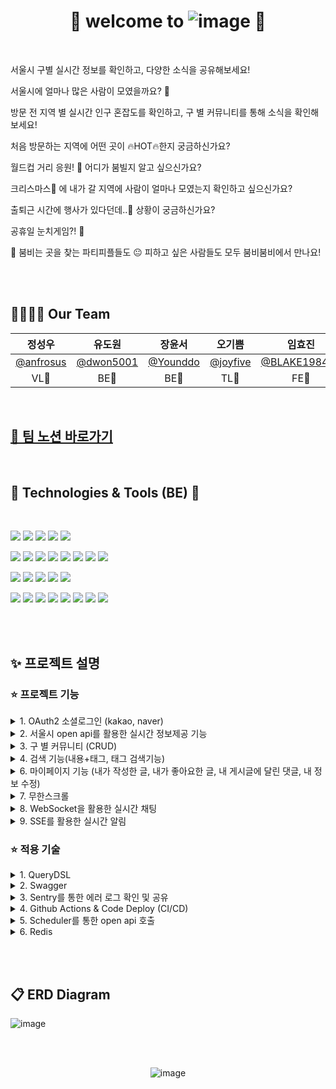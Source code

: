 
<div align=center>

# 👀 welcome to ![image](https://user-images.githubusercontent.com/99253403/203619462-fcef5c78-16ad-4dc7-8a57-46dade14ab80.png) 👀

</div>

<br>

서울시 구별 실시간 정보를 확인하고, 다양한 소식을 공유해보세요!

서울시에 얼마나 많은 사람이 모였을까요? 🤔

방문 전 지역 별 실시간 인구 혼잡도를 확인하고, 구 별 커뮤니티를 통해 소식을 확인해보세요!

처음 방문하는 지역에 어떤 곳이 🔥HOT🔥한지 궁금하신가요?

월드컵 거리 응원! 🍻 어디가 붐빌지 알고 싶으신가요?

크리스마스🎄 에 내가 갈 지역에 사람이 얼마나 모였는지 확인하고 싶으신가요?

출퇴근 시간에 행사가 있다던데..🤦 상황이 궁금하신가요?

공휴일 눈치게임?! 👀

🥳 붐비는 곳을 찾는 파티피플들도 😐 피하고 싶은 사람들도 모두 붐비붐비에서 만나요!

<br><br>

## 👨‍👩‍👧‍👦 Our Team

|정성우|유도원|장윤서|오기쁨|임효진|이지혜|
|:---:|:---:|:---:|:---:|:---:|:---:|
|[@anfrosus](https://github.com/anfrosus)|[@dwon5001](https://github.com/dwon5001)|[@Younddo](https://github.com/Younddo)|[@joyfive](https://github.com/joyfive)|[@BLAKE198492](https://github.com/BLAKE198492)|aksjdffg@naver.com|
|VL💛|BE💛|BE💛|TL💚|FE💚|DS💙|

<br>

## [👊 팀 노션 바로가기](https://joyfive.notion.site/C-4-SA-9407bb7a0897420782b957a25036b092)

<br>

## 📝 Technologies & Tools (BE) 📝

<br>
 
<img src="https://img.shields.io/badge/Spring-6DB33F?style=for-the-badge&logo=spring&logoColor=white"/>  <img src="https://img.shields.io/badge/SpringSecurity-6DB33F?style=for-the-badge&logo=SpringSecurity&logoColor=white"/>  <img src="https://img.shields.io/badge/SpringBoot-6DB33F?style=for-the-badge&logo=springboot&logoColor=white"/>   <img src="https://img.shields.io/badge/github-181717?style=for-the-badge&logo=github&logoColor=white"/>  <img src="https://img.shields.io/badge/CODEDEPLOY-181717?style=for-the-badge"/>  

<img src="https://img.shields.io/badge/git-F05032?style=for-the-badge&logo=git&logoColor=white"/> <img src="https://img.shields.io/badge/GithubActions-2088FF?style=for-the-badge&logo=githubactions&logoColor=white"/>  <img src="https://img.shields.io/badge/java-007396?style=for-the-badge&logo=java&logoColor=white">  <img src="https://img.shields.io/badge/JSONWebToken-000000?style=for-the-badge&logo=JSONWebTokens&logoColor=white"/>  <img src="https://img.shields.io/badge/Gradle-02303A?style=for-the-badge&logo=Gradle&logoColor=white"/>  <img src="https://img.shields.io/badge/IntelliJIDEA-000000?style=for-the-badge&logo=IntelliJIDEA&logoColor=white"/>  <img src="https://img.shields.io/badge/Postman-FF6C37?style=for-the-badge&logo=Postman&logoColor=white"/>  <img src="https://img.shields.io/badge/Notion-000000?style=for-the-badge&logo=Notion&logoColor=white"/>

<img src="https://img.shields.io/badge/AmazonS3-569A31?style=for-the-badge&logo=AmazonS3&logoColor=white"/>  <img src="https://img.shields.io/badge/AmazonEC2-FF9900?style=for-the-badge&logo=AmazonEC2&logoColor=white"/>  <img src="https://img.shields.io/badge/AmazonRDS-527FFF?style=for-the-badge&logo=AmazonRDS&logoColor=white"/>  <img src="https://img.shields.io/badge/MySQL-4479A1?style=for-the-badge&logo=MySQL&logoColor=white"/>  <img src="https://img.shields.io/badge/Ubuntu-E95420?style=for-the-badge&logo=Ubuntu&logoColor=white"/>

<img src="https://img.shields.io/badge/Swagger-85EA2D?style=for-the-badge&logo=swagger&logoColor=black"/>  <img src="https://img.shields.io/badge/Docker-2496ED?style=for-the-badge&logo=docker&logoColor=white"/>  <img src="https://img.shields.io/badge/Sentry-362D59?style=for-the-badge&logo=sentry&logoColor=white"/>  <img src="https://img.shields.io/badge/JiraSoftware-0052CC?style=for-the-badge&logo=jirasoftware&logoColor=white"/>  <img src="https://img.shields.io/badge/Slack-4A154B?style=for-the-badge&logo=slack&logoColor=white"/>  <img src="https://img.shields.io/badge/NGINX-009639?style=for-the-badge&logo=nginx&logoColor=white"/>  <img src="https://img.shields.io/badge/LINUX-FCC624?style=for-the-badge&logo=linux&logoColor=black"/>  <img src="https://img.shields.io/badge/Figma-F24E1E?style=for-the-badge&logo=figma&logoColor=white"/>

<br><br>



## ✨ 프로젝트 설명

### ⭐ 프로젝트 기능

<details>
<summary> 1. OAuth2 소셜로그인 (kakao, naver)</summary>
<div markdown="1">

![ezgif com-gif-maker (2)](https://user-images.githubusercontent.com/99253403/206972300-97f3aaea-a615-4020-9cb5-8c174a2a8896.gif)
 
 - Kakao와 Naver계정을 통한 간편 로그인이 가능합니다.
 
 - Kakao Email과 Naver Email 이 동일한 경우 하나의 계정으로 통합하여 사용이 가능합니다.

</div>
</details>


<details>
<summary>2. 서울시 open api를 활용한 실시간 정보제공 기능</summary>
<div markdown="1">
 
 ![ezgif com-gif-maker](https://user-images.githubusercontent.com/99253403/206971558-3b3b2120-6fad-42aa-9063-0e22a580dc90.gif)
 
 (정보들 대충 슥 보여주고(기본) 우리가 통계낸거 호버 해서 수치나오는거 보여주면 좋을듯)
 
 - 스케쥴러를 활용하여 5분마다 데이터를 수집합니다.
 
 - 2-1. 구 별 코로나 정보, spot 별 날씨 정보 제공
 
  - 저장되어 있는 데이터를 실시간으로 제공합니다.
 
 - 2-2. 전체 데이터의 누적 통계를 활용한 정보제공 기능
 
  - 수집한 데이터를 기반으로 혼잡도 점수를 산정 하여 순위 통계를 제공합니다.
 
 - 2-3. spot 별 누적 + 실시간 정보제공 기능
 
  - 지난주 같은 요일의 혼잡도, 인구수를 비교하여 실시간 인구 추이를 제공합니다.
 
</div>
</details>


<details>
<summary>3. 구 별 커뮤니티 (CRUD)</summary>
<div markdown="1">

(커뮤니티 이동해서 글쓰기 하나 하고)
 
 - 서울시 25개 구 별 커뮤니티를 제공합니다.
 
 - 1.게시글, 댓글 작성/수정/삭제/조회
 
  - 다중 이미지 업로드가 가능하며 카테고리 선택과 태그추가 기능을 지원합니다.
 
 - 2.좋아요
 
  - 게시글, 댓글을 좋아요 할 수 있으며 이에대한 알림기능도 지원합니다.
 
 - 3.북마크
 
  - 내가 자주 사용하는 구를 북마크 할 수 있습니다. 북마크한 지역의 게시글이 추가되면 실시간 알림을 제공합니다.
 
</div>
</details>


<details>
<summary>4. 검색 기능(내용+태그, 태그 검색기능)</summary>
<div markdown="1">

(검색하는거 하나 태그클릭하는거 하나)
 
 - QueryDSL을 활용하여 동적 쿼리작성이 가능하도록 구현하였습니다.
 
  - 게시글의 내용을 검색하거나 태그로 검색이 가능합니다.

</div>
</details>

<details>
<summary>6. 마이페이지 기능 (내가 작성한 글, 내가 좋아요한 글, 내 게시글에 달린 댓글, 내 정보 수정)</summary>
<div markdown="1">

(댓글 알림 클릭 시 알림 아이콘이 없어지는것 보여주면 될듯, 수정도 가능하다정도만)
 
 - 마이페이지에서 내가 작성한글, 내가 좋아요한 글, 내 게시글에 달린 댓글을 확인할 수 있으며 프로필사진과 닉네임을 수정할 수 있습니다.
 
 - 내 게시글에 새로운 댓글이 달리면 새로운 알림이 등록됩니다.

</div>
</details>


<details>
<summary>7. 무한스크롤</summary>
<div markdown="1">

(게시글목록 쭉내리기)
 
</div>
</details>


<details>
<summary>8. WebSocket을 활용한 실시간 채팅</summary>
<div markdown="1">

(메인에서 알림떠서 채팅방 이동해서 소통하는 그림)
(나갔다 들어오는것도 하면좋을듯, 둘다 나가면 채팅방이 새로 시작되는 것도)

 - 실시간 채팅이 가능합니다.
 
  - 상대방이 나간 후에 새로운 메세지가 등록되면 기존의 채팅이 이어집니다.
 
  - 채팅방에서 모두 나가게 되면 채팅 내역은 삭제되며 다시 대화를 시작하면 새로운 채팅방이 생성됩니다.
 
</div>
</details>



<details>
<summary>9. SSE를 활용한 실시간 알림</summary>
<div markdown="1">

(메인에서 알림떠서 게시글로 이동하는 그림)
 
 - 북마크한 게시판에 새로운 글이 등록되면 실시간 알림을 제공하며 알림을 클릭하면 해당 게시글로 이동합니다.
 
 - 내가 작성한 게시글에 좋아요 및 댓글이 달리면 실시간 알림을 제공하며 알림을 클릭하면 해당 게시글로 이동합니다.
 
 - 실시간 채팅이 오면 실시간 알림을 제공하며 알림을 클릭하면 해당 채팅방으로 이동합니다.
 
</div>
</details>


### ⭐ 적용 기술

<details>
<summary>1. QueryDSL</summary>
<div markdown="1">

 - 정렬, 검색어 등에 따른 동적 쿼리 작성을 위하여 QueryDSL 도입하여 활용했습니다.
 
</div>
</details>


<details>
<summary>2. Swagger</summary>
<div markdown="1">

 - 프론트엔드와 정확하고 원활한 소통을 위하여 스웨거를 도입하여 적용하였습니다.

</div>
</details>


<details>
<summary>3. Sentry를 통한 에러 로그 확인 및 공유</summary>
<div markdown="1">

![sentry1](https://user-images.githubusercontent.com/99253403/206978890-7e183c02-911d-468e-b632-01cac4292f9c.png)

![sentry2](https://user-images.githubusercontent.com/99253403/206978997-c0d048c0-bbf6-4996-ac06-98201ea10f0c.png)

![sentry3](https://user-images.githubusercontent.com/99253403/206979004-02e96802-921f-4ed1-862b-10ffd5132984.png)


 - Sentry를 활용하여 에러로그를 쉽게 확인/공유 할 수 있었습니다.


</div>
</details>


<details>
<summary>4. Github Actions & Code Deploy (CI/CD)</summary>
<div markdown="1">

 - 자동 빌드/배포를 위하여 깃허브 액션과 코드디플로이를 활용하여 CI/CD 를 구축했습니다.

</div>
</details>


<details>
<summary>5. Scheduler를 통한 open api 호출</summary>
<div markdown="1">
 
 - 5분마다 변동되는 데이터를 수집/제공/관리 하기 위하여 스케쥴러를 활용하였습니다.

</div>
</details>


<details>
<summary>6. Redis</summary>
<div markdown="1">

 - 연속된 요청으로 인한 DB병목을 해소하고 RefreshToken 등 소멸기간이 존재하는 데이터의 TimeToLive 관리를 용이하게 할 수 있도록 Redis를 도입하였습니다.

</div>
</details>

<br><br>

## 📋 ERD Diagram

![image](https://user-images.githubusercontent.com/99253403/203620279-59ac79b0-edc5-4d9e-b40b-56df55a60a49.png)


<br><br>


<div align=center>

![image](https://user-images.githubusercontent.com/99253403/203619879-c68ee5ad-b7c6-496c-a0ca-d72fd19fafd2.png)


</div>
